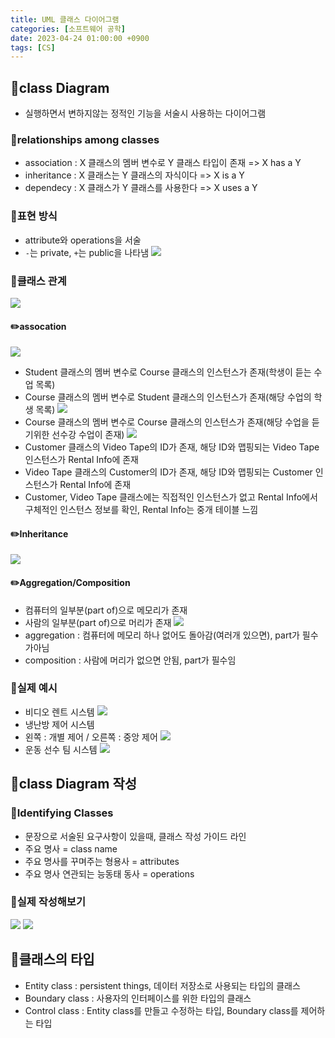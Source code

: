 ```yaml
---
title: UML 클래스 다이어그램
categories: [소프트웨어 공학]
date: 2023-04-24 01:00:00 +0900
tags: [CS]
---
```


## 📌class Diagram

- 실행하면서 변하지않는 정적인 기능을 서술시 사용하는 다이어그램

### 📖relationships among classes

- association : X 클래스의 멤버 변수로 Y 클래스 타입이 존재 => X has a Y
- inheritance : X 클래스는 Y 클래스의 자식이다 => X is a Y
- dependecy : X 클래스가 Y 클래스를 사용한다 => X uses a Y

### 📖표현 방식

- attribute와 operations을 서술
- `-`는 private, `+`는 public을 나타냄
  ![](https://velog.velcdn.com/images/wjdtmfgh/post/3f428ef4-53f7-4a2c-ad4c-a7516bc2e8e0/image.png)

### 📖클래스 관계

![](https://velog.velcdn.com/images/wjdtmfgh/post/c62e2864-c719-42aa-b2a6-5f30d408f488/image.png)

#### ✏️assocation

![](https://velog.velcdn.com/images/wjdtmfgh/post/2cebfff5-9510-49b5-8234-44bcf82bfdab/image.png)

- Student 클래스의 멤버 변수로 Course 클래스의 인스턴스가 존재(학생이 듣는 수업 목록)
- Course 클래스의 멤버 변수로 Student 클래스의 인스턴스가 존재(해당 수업의 학생 목록)
  ![](https://velog.velcdn.com/images/wjdtmfgh/post/930ba944-8f0c-49f5-b141-1e273791c4ad/image.png)
- Course 클래스의 멤버 변수로 Course 클래스의 인스턴스가 존재(해당 수업을 듣기위한 선수강 수업이 존재)
  ![](https://velog.velcdn.com/images/wjdtmfgh/post/a4f756a5-2bb2-4638-9ed6-8f29d86f9600/image.png)
- Customer 클래스의 Video Tape의 ID가 존재, 해당 ID와 맵핑되는 Video Tape 인스턴스가 Rental Info에 존재
- Video Tape 클래스의 Customer의 ID가 존재, 해당 ID와 맵핑되는 Customer 인스턴스가 Rental Info에 존재
- Customer, Video Tape 클래스에는 직접적인 인스턴스가 없고 Rental Info에서 구체적인 인스턴스 정보를 확인, Rental Info는 중개 테이블 느낌

#### ✏️Inheritance

![](https://velog.velcdn.com/images/wjdtmfgh/post/05bc82b8-c6fe-4151-8451-5c7849eeac7d/image.png)

#### ✏️Aggregation/Composition

- 컴퓨터의 일부분(part of)으로 메모리가 존재
- 사람의 일부분(part of)으로 머리가 존재
  ![](https://velog.velcdn.com/images/wjdtmfgh/post/4c99a62c-c22d-4435-aa73-1dac78a58c02/image.png)
- aggregation : 컴퓨터에 메모리 하나 없어도 돌아감(여러개 있으면), part가 필수가아님
- composition : 사람에 머리가 없으면 안됨, part가 필수임

### 📖실제 예시

- 비디오 렌트 시스템
  ![](https://velog.velcdn.com/images/wjdtmfgh/post/a6f6ebf7-578d-42eb-b2d5-8416219f4e26/image.png)
- 냉난방 제어 시스템
- 왼쪽 : 개별 제어 / 오른쪽 : 중앙 제어
  ![](https://velog.velcdn.com/images/wjdtmfgh/post/7f400683-8118-4144-b758-aeced9f8a6d8/image.png)
- 운동 선수 팀 시스템
  ![](https://velog.velcdn.com/images/wjdtmfgh/post/d639c47a-37cd-442b-85ff-70a7ea12aec0/image.png)

## 📌class Diagram 작성

### 📖Identifying Classes

- 문장으로 서술된 요구사항이 있을때, 클래스 작성 가이드 라인
- 주요 명사 = class name
- 주요 명사를 꾸며주는 형용사 = attributes
- 주요 명사 연관되는 능동태 동사 = operations

### 📖실제 작성해보기

![](https://velog.velcdn.com/images/wjdtmfgh/post/b32533c4-7c50-46fa-bb7b-d85cd178a022/image.png)
![](https://velog.velcdn.com/images/wjdtmfgh/post/4b05003c-65a0-474d-9bec-665029eedca1/image.png)

## 📌클래스의 타입

- Entity class : persistent things, 데이터 저장소로 사용되는 타입의 클래스
- Boundary class : 사용자의 인터페이스를 위한 타입의 클래스
- Control class : Entity class를 만들고 수정하는 타입, Boundary class를 제어하는 타입
